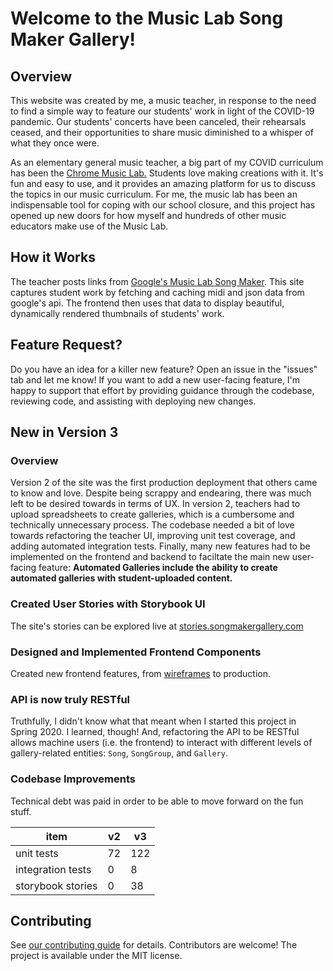 # Welcome to the Music Lab Song Maker Gallery!

## Overview

This website was created by me, a music teacher, in response to the need to
find a simple way to feature our students' work in light of the COVID-19
pandemic. Our students' concerts have been canceled, their rehearsals ceased,
and their opportunities to share music diminished to a whisper of what they
once were.

As an elementary general music teacher, a big part of my COVID curriculum has
been the [Chrome Music Lab.](http://musiclab.chromeexperiments.com/)
Students love making creations with it. It's fun and easy to use, and it
provides an amazing platform for us to discuss the topics in our music
curriculum. For me, the music lab has been an indispensable tool for coping
with our school closure, and this project has opened up new doors for how
myself and hundreds of other music educators make use of the Music Lab.

## How it Works

The teacher posts links from
[Google's Music Lab Song Maker](http://musiclab.chromeexperiments.com/Song-Maker/).
This site captures student work by fetching and caching midi and json data
from google's api. The frontend then uses that data to display beautiful,
dynamically rendered thumbnails of students' work.

## Feature Request?

Do you have an idea for a killer new feature? Open an issue in the "issues" tab
and let me know! If you want to add a new user-facing feature, I'm happy to
support that effort by providing guidance through the codebase, reviewing code,
and assisting with deploying new changes.

## New in Version 3

### Overview

Version 2 of the site was the first production deployment that others came to
know and love. Despite being scrappy and endearing, there was much left to be
desired towards in terms of UX. In version 2, teachers had to upload
spreadsheets to create galleries, which is a cumbersome and technically
unnecessary process. The codebase needed a bit of love towards refactoring the
teacher UI, improving unit test coverage, and adding automated integration
tests. Finally, many new features had to be implemented on the frontend and
backend to faciltate the main new user-facing feature: **Automated Galleries
include the ability to create automated galleries with student-uploaded
content.**

### Created User Stories with Storybook UI

The site's stories can be explored live at
[stories.songmakergallery.com](https://stories.songmakergallery.com/)

### Designed and Implemented Frontend Components

Created new frontend features, from
[wireframes](https://user-images.githubusercontent.com/58614260/112180266-c6859100-8bd1-11eb-9fda-9056fdd96acf.png)
to production.

### API is now truly RESTful

Truthfully, I didn't know what that meant when I started this project in Spring
2020\. I learned, though! And, refactoring the API to be RESTful allows machine
users (i.e. the frontend) to interact with different levels of gallery-related
entities: `Song`, `SongGroup`, and `Gallery`.

### Codebase Improvements

Technical debt was paid in order to be able to move forward on the fun stuff.

| item              | v2  | v3  |
| ----------------- | --- | --- |
| unit tests        | 72  | 122 |
| integration tests | 0   | 8   |
| storybook stories | 0   | 38  |

## Contributing

See
[our contributing guide](https://github.com/jdevries3133/song_maker_gallery/blob/main/CONTRIBUTING.md)
for details. Contributors are welcome! The project is available under the MIT
license.
